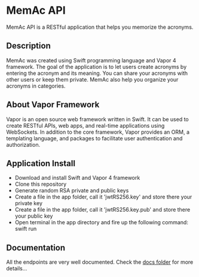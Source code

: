 # MemAc API

MemAc API is a RESTful application that helps you memorize the acronyms.

## Description

MemAc was created using Swift programming language and Vapor 4 framework.
The goal of the application is to let users create acronyms by entering the acronym and its meaning.
You can share your acronyms with other users or keep them private.
MemAc also help you organize your acronyms in categories.

## About Vapor Framework

Vapor is an open source web framework written in Swift. It can be used to create RESTful APIs, web apps, and real-time applications using WebSockets. In addition to the core framework, Vapor provides an ORM, a templating language, and packages to facilitate user authentication and authorization.

## Application Install

- Download and install Swift and Vapor 4 framework
- Clone this repository
- Generate random RSA private and public keys
- Create a file in the app folder, call it 'jwtRS256.key' and store there your private key
- Create a file in the app folder, call it 'jwtRS256.key.pub' and store there your public key
- Open terminal in the app directory and fire up the following command: swift run

## Documentation

All the endpoints are very well documented. Check the [docs folder](docs) for more details...

